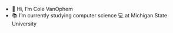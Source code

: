 - 👋 Hi, I’m Cole VanOphem
- 📚 I’m currently studying computer science 💻 at Michigan State University 

<!---
ColeVanOphem/ColeVanOphem is a ✨ special ✨ repository because its `README.md` (this file) appears on your GitHub profile.
You can click the Preview link to take a look at your changes.
--->

